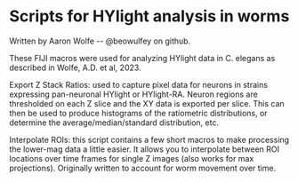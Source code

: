 # Scripts for HYlight analysis in worms
Written by Aaron Wolfe -- @beowulfey on github. 

These FIJI macros were used for analyzing HYlight data in C. elegans as described in Wolfe, A.D. et al, 2023. 

Export Z Stack Ratios: used to capture pixel data for neurons in strains expressing pan-neuronal HYlight or HYlight-RA. Neuron regions are thresholded on each Z slice and the XY data is exported per slice. This can then be used to produce histograms of the ratiometric distributions, or determine the average/median/standard distribution, etc. 

Interpolate ROIs: this script contains a few short macros to make processing the lower-mag data a little easier. It allows you to interpolate between ROI locations over time frames for single Z images (also works for max projections). Originally written to account for worm movement over time. 
